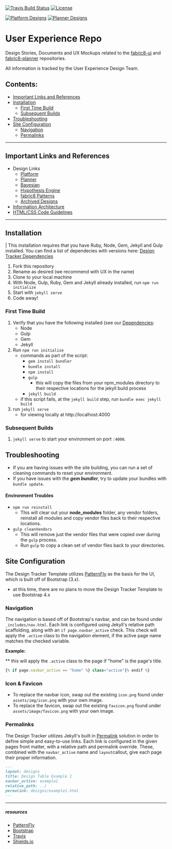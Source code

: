 [![Travis Build Status](https://img.shields.io/travis/rust-lang/rust.svg?style=flat-square)](https://travis-ci.org/fabric8-ui/fabric8-ux)
[![License](https://img.shields.io/github/license/mashape/apistatus.svg?style=flat-square)](https://opensource.org/licenses/Apache-2.0)

[![Platform Designs](https://img.shields.io/website-up-down-green-red/http/shields.io.svg?label=Designs:Platform&style=flat-square)](https://fabric8-ui.github.io/fabric8-ux/designs/platform)
[![Planner Designs](https://img.shields.io/website-up-down-green-red/http/shields.io.svg?label=Designs:Planner&style=flat-square)](https://fabric8-ui.github.io/fabric8-ux/designs/planner)

# User Experience Repo

Design Stories, Documents and UX Mockups related to the [fabric8-ui](https://github.com/fabric8-ui/fabric8-ui) and [fabric8-planner](https://github.com/fabric8-ui/fabric8-planner) repositories.

All information is tracked by the User Experience Design Team.

## Contents:
- [Important Links and References](important-links-and-references)
- [Installation](#installation)
  - [First Time Build](#first-time-build)
  - [Subsequent Builds](#subsequent-builds)
- [Troubleshooting](#troubleshooting)
- [Site Configuration](#site-configuration)
  - [Navigation](#navigation)
  - [Permalinks](#permalinks)

---

## Important Links and References
- Design Links
    - [Platform](https://fabric8-ui.github.io/fabric8-ux/src/docs/designs/platform)
    - [Planner](https://fabric8-ui.github.io/fabric8-ux/src/docs/designs/planner)
    - [Bayesian](https://fabric8-ui.github.io/fabric8-ux/src/docs/designs/bayesian)
    - [Hypothesis Engine](https://fabric8-ui.github.io/fabric8-ux/src/docs/designs/hypothesis)
    - [fabric8 Patterns](https://fabric8-ui.github.io/fabric8-ux/src/docs/designs/patterns)
    - [Archived Designs](https://fabric8-ui.github.io/fabric8-ux/src/docs/designs/archives)
- [Information Architecture](https://github.com/fabric8-ui/fabric8-ux/blob/master/src/docs/resources/ia.md)
- [HTML/CSS Code Guidelines](https://github.com/fabric8-ui/fabric8-ux/blob/master/code-guidelines.md)

----

## Installation

| This installation requires that you have Ruby, Node, Gem, Jekyll and Gulp installed. You can find a list of dependecies with versions here: [Design Tracker Dependencies](https://github.com/rh-uxd/design-tracker-template/wiki/Dependencies)

1. Fork this repository
1. Rename as desired (we recommend with UX in the name)
1. Clone to your local machine
1. With Node, Gulp, Ruby, Gem and Jekyll already installed, run `npm run initialize`
1. Start with `jekyll serve`
1. Code away!

### First Time Build
1. Verify that you have the following installed (see our [Dependencies](https://github.com/rh-uxd/design-tracker-template/wiki/Dependencies):
    - Node
    - Gulp
    - Gem
    - Jekyll
2. Run `npm run initialize`
    - commands as part of the script:
      - `gem install bundler`
      - `bundle install`
      - `npm install`
      - `gulp`
        - this will copy the files from your npm_modules directory to their respective locations for the jekyll build process
      - `jekyll build`
    - if this script fails, at the `jekyll build` step, run `bundle exec jekyll build`
3. run `jekyll serve`
    - for viewing locally at http://localhost:4000

### Subsequent Builds
1. `jekyll serve` to start your environment on port `:4000`.

## Troubleshooting
- If you are having issues with the site building, you can run a set of cleaning commands to reset your environment.
- If you have issues with the ***gem bundler***, try to update your bundles with `bundle update`.

#### Environment Troubles
- `npm run reinstall`
    - This will clear out your **node_modules** folder, any vendor folders, reinstall all modules and copy vendor files back to their respective locations.
- `gulp cleanVendors`
    - This will remove just the vendor files that were copied over during the `gulp` process.
    - Run `gulp` to copy a clean set of vendor files back to your directories.

## Site Configuration
The Design Tracker Template utilizes [PatternFly](https://www.patternfly.org) as the basis for the UI, which is built off of Bootstrap (3.x).
  - at this time, there are no plans to move the Design Tracker Template to use Bootstrap 4.x

### Navigation
The navigation is based off of Bootstrap's navbar, and can be found under `_includes/nav.html`. Each link is configured using Jekyll's relative path scaffolding, along with an `if page.navbar_active` check. This check will apply the `.active` class to the navigation element, if the active page name matches the checked variable.

**Example:**

** this will apply the `.active` class to the page if "home" is the page's title.
``` js
{% if page.navbar_active == "home" %} class="active"{% endif %}
```

### Icon &amp; Favicon
- To replace the navbar icon, swap out the existing `icon.png` found under `assets/img/icon.png` with your own image.
- To replace the favicon, swap out the existing `favicon.png` found under `assets/image/favicon.png` with your own image.

### Permalinks
The Design Tracker utilizes Jekyll's built in [Permalink](https://jekyllrb.com/docs/permalinks/) solution in order to define simple and easy-to-use links. Each link is configured in the given pages front matter, with a relative path and permalink override. These, combined with the `navbar_active` name and `layout`callout, give each page their proper information.

```markdown
---
layout: designs
title: Design Table Example 1
navbar_active: example1
relative_path: ../
permalink: designs/example1.html
---
```


----


##### resources
* [PatternFly](https://www.patternfly.org)
* [Bootstrap](https://getbootstrap.com)
* [Travis](https://travis-ci.org/)
* [Shields.io](https://shields.io/)
